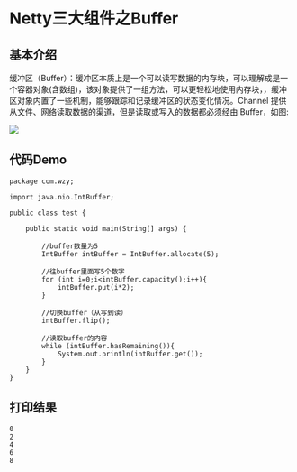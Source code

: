 # Netty三大组件之Buffer

## 基本介绍

缓冲区（Buffer）：缓冲区本质上是一个可以读写数据的内存块，可以理解成是一个容器对象(含数组)，该对象提供了一组方法，可以更轻松地使用内存块，，缓冲区对象内置了一些机制，能够跟踪和记录缓冲区的状态变化情况。Channel 提供从文件、网络读取数据的渠道，但是读取或写入的数据都必须经由 Buffer，如图:  

![](../Images/3.png)


## 代码Demo

	package com.wzy;
	
	import java.nio.IntBuffer;
	
	public class test {
	
	    public static void main(String[] args) {
	
	        //buffer数量为5
	        IntBuffer intBuffer = IntBuffer.allocate(5);
	
	        //往buffer里面写5个数字
	        for (int i=0;i<intBuffer.capacity();i++){
	            intBuffer.put(i*2);
	        }
	
	        //切换buffer（从写到读）
	        intBuffer.flip();
	
	        //读取buffer的内容
	        while (intBuffer.hasRemaining()){
	            System.out.println(intBuffer.get());
	        }
	    }
	}


## 打印结果

	0
	2
	4
	6
	8